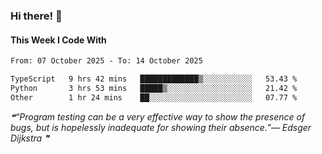 ### Hi there! 👋

#### This Week I Code With
<!--START_SECTION:waka-->

```txt
From: 07 October 2025 - To: 14 October 2025

TypeScript   9 hrs 42 mins   █████████████▒░░░░░░░░░░░   53.43 %
Python       3 hrs 53 mins   █████▒░░░░░░░░░░░░░░░░░░░   21.42 %
Other        1 hr 24 mins    ██░░░░░░░░░░░░░░░░░░░░░░░   07.77 %
```

<!--END_SECTION:waka-->

<!--STARTS_HERE_QUOTE_README-->
<i>❝“Program testing can be a very effective way to show the presence of bugs, but is hopelessly inadequate for showing their absence.”— Edsger Dijkstra   ❞</i>
<!--ENDS_HERE_QUOTE_README-->
